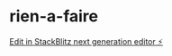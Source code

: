 # rien-a-faire

[Edit in StackBlitz next generation editor ⚡️](https://stackblitz.com/~/github.com/aetrad/rien-a-faire)